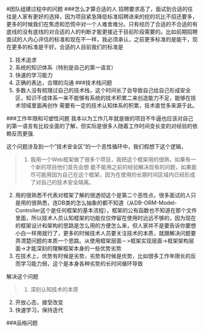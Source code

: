 #团队组建过程中的问题
###怎么才算合适的人
招聘要求高了，面试到合适的往往是人家有更好的选择，因为项目紧急降低标准招聘进来的挖的坑比不招还要多，更多的时候我们在焦虑和恐慌中对一个人难舍难分。只有经历了合适的不合适的有底线的没有底线的对合适的人的判断才能更接近于目前阶段需要的。比如前期招聘面试的人内心评估的标准和现在不一样，我必须承认，之前更多标准的是能干，现在更多的标准是干好。合适的人目前我们的标准是
1. 技术追求
2. 系统的知识体系（特别是自己的第一语言）
3. 快速的学习能力
4. 正确的表达，合理的沟通
###技术栈问题
1. 多数人没有梳理过自己的技术栈，这个时间长了会导致自己给自己形成安全区，知识不成体系一来不能够有系统的技术积累二来创造能力不足，能够在技术领域里面再创作 需要有一定的技术认知体系的积累，技术直觉多来源于此。


###工作年限和可塑性问题
我本以为工作几年就是做的项目不牛逼也应该对自己的第一语言有比较全面的了解，但实际是很多人随着工作时间变长变的对经验的依赖反而更强.

这个问题涉及到一个”技术安全区“的一个恶性循环中，我们假想下这个逻辑，

> 1. 我用一个Web框架做了很多个项目，我把这个框架用的很熟，如果有一个新的项目他们首先会想 能不能用之前的经验解决现有的问题，如果能尽可能用因为自己在这个框架，因为在使用的长期时间区域内已经形成了对自己的技术安全隔离。
2. 用的很熟悉不代表对框架了解的很透彻这个是第二个恶性点，很多面试的人只是用的很熟悉，连DB类的怎么抽象的都不知道（从DB-ORM-Model-Controller这个是任何框架的基本流程），框架的公有函数也不知道在那个文件里面，所以技术人员认知框架的功能仅仅停留在使用时远远不够的，因为现在的框架设计和架构的思路是怎么用的方便怎么来，但人家并不是要告诉你要想小白一样用就行了，更多的时候技术人员要关注技术的本质，就跟解决问题要弄清楚问题的本质一个思路。从使用框架层面－>框架实现层面->框架架构层面->才能深刻的理解框架本身的一些优势劣势
3. 在技术上，优势有时候是劣势，劣势有时候是优势，比如很多工作年限长的反而学习能力弱，这个是本身各种劣势的长时间循环导致



解决这个问题

> 1. 深刻认知技术的本质
2. 开放心态，接受改变
3. 快速学习，保持迭代


###品格问题
